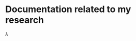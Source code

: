 <!-- TITLE: Home -->
<!-- SUBTITLE: A quick summary of Home -->

# Documentation related to my research

$\lambda$
